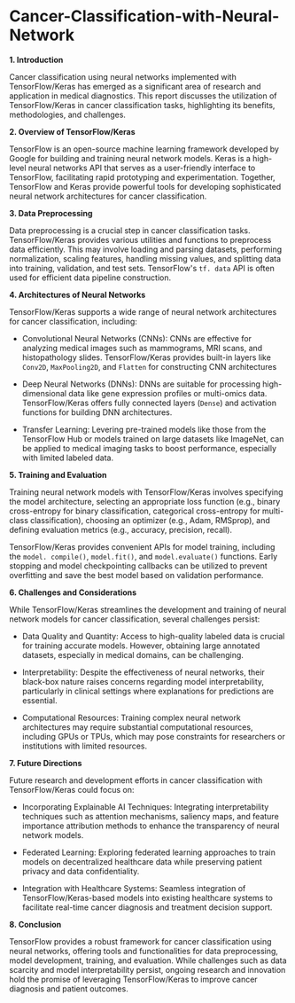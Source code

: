 # Cancer-Classification-with-Neural-Network

**1. Introduction**

Cancer classification using neural networks implemented with TensorFlow/Keras has emerged as a significant area of research and application in medical diagnostics. This report discusses the utilization of TensorFlow/Keras in cancer classification tasks, highlighting its benefits, methodologies, and challenges.

**2. Overview of TensorFlow/Keras**

TensorFlow is an open-source machine learning framework developed by Google for building and training neural network models. Keras is a high-level neural networks API that serves as a user-friendly interface to TensorFlow, facilitating rapid prototyping and experimentation. Together, TensorFlow and Keras provide powerful tools for developing sophisticated neural network architectures for cancer classification.

**3. Data Preprocessing**

Data preprocessing is a crucial step in cancer classification tasks. TensorFlow/Keras provides various utilities and functions to preprocess data efficiently. This may involve loading and parsing datasets, performing normalization, scaling features, handling missing values, and splitting data into training, validation, and test sets. TensorFlow's `tf. data` API is often used for efficient data pipeline construction.

**4. Architectures of Neural Networks**

TensorFlow/Keras supports a wide range of neural network architectures for cancer classification, including:

- Convolutional Neural Networks (CNNs): CNNs are effective for analyzing medical images such as mammograms, MRI scans, and histopathology slides. TensorFlow/Keras provides built-in layers like `Conv2D`, `MaxPooling2D`, and `Flatten` for constructing CNN architectures

- Deep Neural Networks (DNNs): DNNs are suitable for processing high-dimensional data like gene expression profiles or multi-omics data. TensorFlow/Keras offers fully connected layers (`Dense`) and activation functions for building DNN architectures.

- Transfer Learning: Levering pre-trained models like those from the TensorFlow Hub or models trained on large datasets like ImageNet, can be applied to medical imaging tasks to boost performance, especially with limited labeled data.

**5. Training and Evaluation**

Training neural network models with TensorFlow/Keras involves specifying the model architecture, selecting an appropriate loss function (e.g., binary cross-entropy for binary classification, categorical cross-entropy for multi-class classification), choosing an optimizer (e.g., Adam, RMSprop), and defining evaluation metrics (e.g., accuracy, precision, recall).

TensorFlow/Keras provides convenient APIs for model training, including the `model. compile()`, `model.fit()`, and `model.evaluate()` functions. Early stopping and model checkpointing callbacks can be utilized to prevent overfitting and save the best model based on validation performance.

**6. Challenges and Considerations**

While TensorFlow/Keras streamlines the development and training of neural network models for cancer classification, several challenges persist:

- Data Quality and Quantity: Access to high-quality labeled data is crucial for training accurate models. However, obtaining large annotated datasets, especially in medical domains, can be challenging.

- Interpretability: Despite the effectiveness of neural networks, their black-box nature raises concerns regarding model interpretability, particularly in clinical settings where explanations for predictions are essential.

- Computational Resources: Training complex neural network architectures may require substantial computational resources, including GPUs or TPUs, which may pose constraints for researchers or institutions with limited resources.

**7. Future Directions**

Future research and development efforts in cancer classification with TensorFlow/Keras could focus on:

- Incorporating Explainable AI Techniques: Integrating interpretability techniques such as attention mechanisms, saliency maps, and feature importance attribution methods to enhance the transparency of neural network models.

- Federated Learning: Exploring federated learning approaches to train models on decentralized healthcare data while preserving patient privacy and data confidentiality.

- Integration with Healthcare Systems: Seamless integration of TensorFlow/Keras-based models into existing healthcare systems to facilitate real-time cancer diagnosis and treatment decision support.

**8. Conclusion**

TensorFlow provides a robust framework for cancer classification using neural networks, offering tools and functionalities for data preprocessing, model development, training, and evaluation. While challenges such as data scarcity and model interpretability persist, ongoing research and innovation hold the promise of leveraging TensorFlow/Keras to improve cancer diagnosis and patient outcomes.
